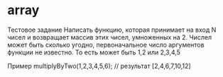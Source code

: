 # array
Тестовое задание 
Написать функцию, которая принимает на вход N чисел и возвращает массив этих чисел, умноженных на 2.
Числел может быть сколько угодно, первоначальное число аргументов функции не известно. То есть может быть 1,2 или 2,3,4,5

Пример
multiplyByTwo(1,2,3,4,5,6); // результат [2,4,6,7,10,12]
